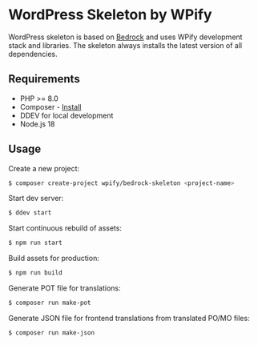 # WordPress Skeleton by WPify

WordPress skeleton is based on [Bedrock](https://roots.io/bedrock/) and uses WPify development stack and libraries. The skeleton always installs the latest version of all dependencies.

## Requirements

- PHP >= 8.0
- Composer - [Install](https://getcomposer.org/doc/00-intro.md#installation-linux-unix-osx)
- DDEV for local development
- Node.js 18

## Usage

Create a new project:
```sh
$ composer create-project wpify/bedrock-skeleton <project-name>
```

Start dev server:
```sh
$ ddev start
```

Start continuous rebuild of assets:
```sh
$ npm run start
```

Build assets for production:
```sh
$ npm run build
```

Generate POT file for translations:
```sh
$ composer run make-pot
```

Generate JSON file for frontend translations from translated PO/MO files:
```sh
$ composer run make-json
```
